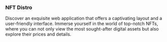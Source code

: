 ### NFT Distro

Discover an exquisite web application that offers a captivating layout and a user-friendly interface. Immerse yourself in the world of top-notch NFTs, where you can not only view the most sought-after digital assets but also explore their prices and details.
